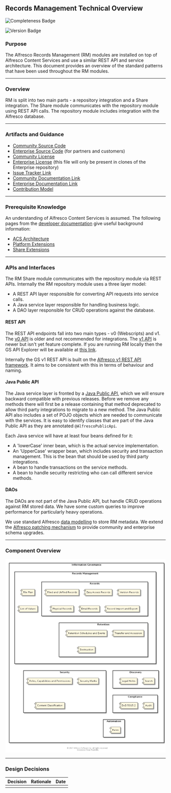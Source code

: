 ## Records Management Technical Overview

![Completeness Badge](https://img.shields.io/badge/Document_Level-Complete-green.svg?style=flat-square)

![Version Badge](https://img.shields.io/badge/Version-Current-blue.svg?style=flat-square)

### Purpose
The Alfresco Records Management (RM) modules are installed on top of Alfresco Content Services and use a similar REST API and service architecture. This document provides an overview of the standard patterns that have been used throughout the RM modules.

*** 

### Overview 
RM is split into two main parts - a repository integration and a Share integration. The Share module communicates with the repository module using REST API calls. The repository module includes integration with the Alfresco database.

*** 

### Artifacts and Guidance

* [Community Source Code](https://github.com/Alfresco/records-management)
* [Enterprise Source Code](https://github.com/Alfresco/governance-services) (for partners and customers)
* [Community License](../LICENSE.txt)
* [Enterprise License](../../rm-enterprise/LICENSE.txt) (this file will only be present in clones of the Enterprise repository)
* [Issue Tracker Link](https://issues.alfresco.com/jira/projects/RM)
* [Community Documentation Link](https://support.hyland.com/r/Alfresco/Alfresco-Governance-Services-Community-Edition/23.4/Alfresco-Governance-Services-Community-Edition/Introduction)
* [Enterprise Documentation Link](https://support.hyland.com/r/Alfresco/Alfresco-Governance-Services/23.4/Alfresco-Governance-Services/Introduction)
* [Contribution Model](../../CONTRIBUTING.md)

*** 

### Prerequisite Knowledge
An understanding of Alfresco Content Services is assumed. The following pages from the [developer documentation](https://support.hyland.com/r/Alfresco/Alfresco-Content-Services-Community-Edition/23.4/Alfresco-Content-Services-Community-Edition/Develop) give useful background information:

* [ACS Architecture](https://support.hyland.com/r/Alfresco/Alfresco-Content-Services/23.4/Alfresco-Content-Services/Develop/Software-Architecture)
* [Platform Extensions](https://support.hyland.com/r/Alfresco/Alfresco-Content-Services/23.4/Alfresco-Content-Services/Develop/Extension-Points-Overview)
* [Share Extensions](https://support.hyland.com/r/Alfresco/Alfresco-Content-Services/23.4/Alfresco-Content-Services/Develop/Share-UI-Extension-Points)

*** 

### APIs and Interfaces
The RM Share module communicates with the repository module via REST APIs. Internally the RM repository module uses a three layer model:

* A REST API layer responsible for converting API requests into service calls.
* A Java service layer responsible for handling business logic.
* A DAO layer responsible for CRUD operations against the database.

#### REST API
The REST API endpoints fall into two main types - v0 (Webscripts) and v1. The [v0 API](https://support.hyland.com/r/Alfresco/Alfresco-Content-Services/23.4/Alfresco-Content-Services/Develop/In-Process-Platform-Extension-Points/Web-Scripts) is older and not recommended for integrations. The [v1 API](https://support.hyland.com/r/Alfresco/Alfresco-Content-Services/23.4/Alfresco-Content-Services/Develop/REST-API-Guide) is newer but isn't yet feature complete. If you are running RM locally then the GS API Explorer will be available at [this link](http://localhost:8080/gs-api-explorer/).

Internally the GS v1 REST API is built on the [Alfresco v1 REST API framework](https://community.alfresco.com/community/ecm/blog/2016/10/11/v1-rest-api-part-1-introduction). It aims to be consistent with this in terms of behaviour and naming.

#### Java Public API
The Java service layer is fronted by a [Java Public API](https://support.hyland.com/r/Alfresco/Alfresco-Content-Services/23.4/Alfresco-Content-Services/Develop/Reference/Java-Foundation-API), which we will ensure backward compatible with previous releases. Before we remove any methods there will first be a release containing that method deprecated to allow third party integrations to migrate to a new method.  The Java Public API also includes a set of POJO objects which are needed to communicate with the services. It is easy to identify classes that are part of the Java Public API as they are annotated `@AlfrescoPublicApi`.

Each Java service will have at least four beans defined for it:

* A 'lowerCase' inner bean, which is the actual service implementation.
* An 'UpperCase' wrapper bean, which includes security and transaction management. This is the bean that should be used by third party integrations.
* A bean to handle transactions on the service methods.
* A bean to handle security restricting who can call different service methods.

#### DAOs
The DAOs are not part of the Java Public API, but handle CRUD operations against RM stored data. We have some custom queries to improve performance for particularly heavy operations.

We use standard Alfresco [data modelling](https://support.hyland.com/r/Alfresco/Alfresco-Content-Services/23.4/Alfresco-Content-Services/Develop/In-Process-Platform-Extension-Points/Content-Model-Extension-Point) to store RM metadata. We extend the [Alfresco patching mechanism](https://support.hyland.com/r/Alfresco/Alfresco-Content-Services/23.4/Alfresco-Content-Services/Develop/In-Process-Platform-Extension-Points/Patches) to provide community and enterprise schema upgrades.

***

### Component Overview
![Information Governance Component Overview](./resource/component/ig-component.png)

***

### Design Decisions

| Decision        | Rationale                  | Date         |
| --------------- |:--------------------------:| ------------:|
|                 |                            |              |
